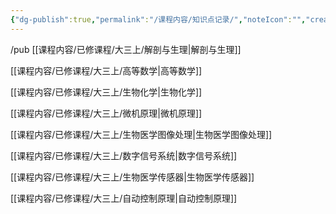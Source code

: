 ```yaml
---
{"dg-publish":true,"permalink":"/课程内容/知识点记录/","noteIcon":"","created":"2024-01-18T09:19:09.957+08:00","updated":"2024-01-18T09:20:29.411+08:00"}
---
```


/pub
[[课程内容/已修课程/大三上/解剖与生理\|解剖与生理]]

[[课程内容/已修课程/大三上/高等数学\|高等数学]]

[[课程内容/已修课程/大三上/生物化学\|生物化学]]

[[课程内容/已修课程/大三上/微机原理\|微机原理]]

[[课程内容/已修课程/大三上/生物医学图像处理\|生物医学图像处理]]

[[课程内容/已修课程/大三上/数字信号系统\|数字信号系统]]

[[课程内容/已修课程/大三上/生物医学传感器\|生物医学传感器]]

[[课程内容/已修课程/大三上/自动控制原理\|自动控制原理]]
